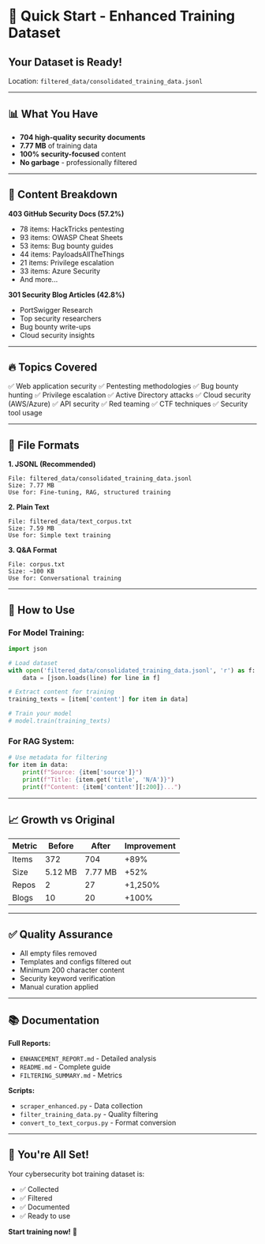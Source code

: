 # 🚀 Quick Start - Enhanced Training Dataset

## Your Dataset is Ready!

Location: `filtered_data/consolidated_training_data.jsonl`

---

## 📊 What You Have

- **704 high-quality security documents**
- **7.77 MB** of training data
- **100% security-focused** content
- **No garbage** - professionally filtered

---

## 🎯 Content Breakdown

**403 GitHub Security Docs (57.2%)**
- 78 items: HackTricks pentesting
- 93 items: OWASP Cheat Sheets
- 53 items: Bug bounty guides
- 44 items: PayloadsAllTheThings
- 21 items: Privilege escalation
- 33 items: Azure Security
- And more...

**301 Security Blog Articles (42.8%)**
- PortSwigger Research
- Top security researchers
- Bug bounty write-ups
- Cloud security insights

---

## 🔥 Topics Covered

✅ Web application security
✅ Pentesting methodologies
✅ Bug bounty hunting
✅ Privilege escalation
✅ Active Directory attacks
✅ Cloud security (AWS/Azure)
✅ API security
✅ Red teaming
✅ CTF techniques
✅ Security tool usage

---

## 📁 File Formats

**1. JSONL (Recommended)**
```
File: filtered_data/consolidated_training_data.jsonl
Size: 7.77 MB
Use for: Fine-tuning, RAG, structured training
```

**2. Plain Text**
```
File: filtered_data/text_corpus.txt
Size: 7.59 MB
Use for: Simple text training
```

**3. Q&A Format**
```
File: corpus.txt
Size: ~100 KB
Use for: Conversational training
```

---

## 🚀 How to Use

### For Model Training:
```python
import json

# Load dataset
with open('filtered_data/consolidated_training_data.jsonl', 'r') as f:
    data = [json.loads(line) for line in f]

# Extract content for training
training_texts = [item['content'] for item in data]

# Train your model
# model.train(training_texts)
```

### For RAG System:
```python
# Use metadata for filtering
for item in data:
    print(f"Source: {item['source']}")
    print(f"Title: {item.get('title', 'N/A')}")
    print(f"Content: {item['content'][:200]}...")
```

---

## 📈 Growth vs Original

| Metric | Before | After | Improvement |
|--------|--------|-------|-------------|
| Items | 372 | 704 | +89% |
| Size | 5.12 MB | 7.77 MB | +52% |
| Repos | 2 | 27 | +1,250% |
| Blogs | 10 | 20 | +100% |

---

## ✅ Quality Assurance

- All empty files removed
- Templates and configs filtered out
- Minimum 200 character content
- Security keyword verification
- Manual curation applied

---

## 📚 Documentation

**Full Reports:**
- `ENHANCEMENT_REPORT.md` - Detailed analysis
- `README.md` - Complete guide
- `FILTERING_SUMMARY.md` - Metrics

**Scripts:**
- `scraper_enhanced.py` - Data collection
- `filter_training_data.py` - Quality filtering
- `convert_to_text_corpus.py` - Format conversion

---

## 🎉 You're All Set!

Your cybersecurity bot training dataset is:
- ✅ Collected
- ✅ Filtered
- ✅ Documented
- ✅ Ready to use

**Start training now!** 🚀
